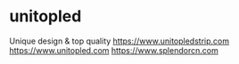 # unitopled
Unique design &amp; top quality
https://www.unitopledstrip.com
https://www.unitopled.com
https://www.splendorcn.com
